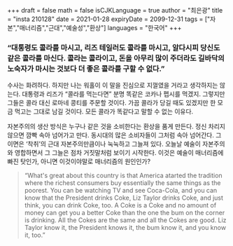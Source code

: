 +++
draft = false
math = false
isCJKLanguage = true
author = "최은광"
title = "insta 210128"
date = 2021-01-28
expiryDate = 2099-12-31
tags = ["자본","매너리즘","근대","예술성","환상"]
languages = "한국어"
+++

<h3>“대통령도 콜라를 마시고, 리즈 테일러도 콜라를 마시고, 알다시피 당신도 같은 콜라를 마신다. 콜라는 콜라이고, 돈을 아무리 많이 주더라도 길바닥의 노숙자가 마시는 것보다 더 좋은 콜라를 구할 수 없다.”</h3>

수사는 화려하다. 하지만 나는 워홀이 이 말을 진심으로 지껄였을 거라고 생각하지는 않는다. 대통령과 리즈가 “콜라를 먹는다면” 분명 똑같은 코카나 펩시를 먹겠지. 그렇지만 그들은 콜라 대신 로마네 콩티를 주문할 것이다. 가끔 콜라가 당길 때도 있겠지만 한 모금 먹고는 그대로 남길 것이다. 모든 콜라가 똑같다고 말할 수 없는 이유다.

자본주의의 생산 방식은 누구나 같은 것을 소비한다는 환상을 품게 만든다. 정신 차리지 않으면 깜빡 속아 넘어가고 만다. 동시대의 많은 소비자들이 그처럼 속아 넘어간다. 그 이면은 ‘착취’의 근대 자본주의만큼이나 눅눅하고 그늘져 있다. 오늘날 예술이 자본주의와 영합하면서 그 그늘은 점차 거짓말처럼 보이기 시작한다. 이것은 예술이 매너리즘에 빠진 탓인가, 아니면 이것이야말로 매너리즘의 원인인가?

<blockquote>
“What's great about this country is that America atarted the tradition where the richest consumers buy essentially the same things as the poorest. You can be watching TV and see Coca-Cola, and you can know that the President drinks Coke, Liz Taylor drinks Coke, and just think, you can drink Coke, too. A Coke is a Coke and no amount of money can get you a better Coke than the one the bum on the corner is drinking. AII the Cokes are the same and all the Cokes are good. Liz Taylor know it, the President knows it, the bum know it, and you know it, too.”
</blockquote>
